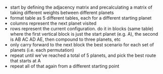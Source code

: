 - start by defining the adjacency matrix and precalculating a matrix of taking different weights between different planets
- format table as 5 different tables, each for a different starting planet
- columns represent the next planet visited
- rows represent the current configuration. do it in blocks (same table) where the first vertical block is just the start planet (e.g. A), the second is AB AC AD AE, then compound to three planets, etc
- only carry forward to the next block the best scenario for each set of planets (i.e.  each permutation)
- repeat until we've reached a total of 5 planets, and pick the best route that starts at A  
- repeat all of that again from a different starting point
